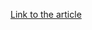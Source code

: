 [Link to the article](https://www.pwc.co.uk/issues/cyber-security-data-privacy/research/the-keyboys-are-backin-town.html)
